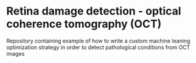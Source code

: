 # Retina damage detection - optical coherence tomography (OCT)

Repository containing example of how to write a custom machine leaning optimization strategy in order to detect pathological conditions from OCT images

